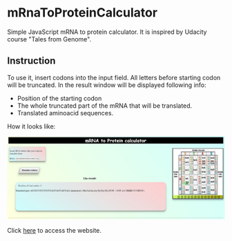 # mRnaToProteinCalculator
Simple JavaScript mRNA to protein calculator.
It is inspired by Udacity course "Tales from Genome".
## Instruction
To use it, insert codons into the input field.
All letters before starting codon will be truncated.
In the result window will be displayed following info:
- Position of the starting codon
- The whole truncated part of the mRNA that will be translated.
- Translated aminoacid sequences.

How it looks like:

![mRNA calculator](https://github.com/koval77/RnaToProteinCalculator/blob/master/rnacalc.JPG)

Click [here](https://wojciechk.sgedu.site/RNAcalc/RNAcalc.html) to access the website.
